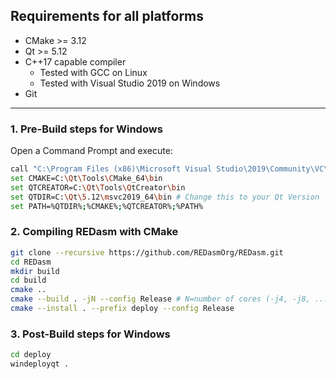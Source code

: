 ## Requirements for all platforms
* CMake >= 3.12
* Qt >= 5.12
* C++17 capable compiler
  * Tested with GCC on Linux
  * Tested with Visual Studio 2019 on Windows
* Git
****
### 1. Pre-Build steps for Windows
Open a Command Prompt and execute:
```bash
call "C:\Program Files (x86)\Microsoft Visual Studio\2019\Community\VC\Auxiliary\Build\vcvars64.bat"
set CMAKE=C:\Qt\Tools\CMake_64\bin
set QTCREATOR=C:\Qt\Tools\QtCreator\bin
set QTDIR=C:\Qt\5.12\msvc2019_64\bin # Change this to your Qt Version
set PATH=%QTDIR%;%CMAKE%;%QTCREATOR%;%PATH%
```

### 2. Compiling REDasm with CMake

```bash
git clone --recursive https://github.com/REDasmOrg/REDasm.git
cd REDasm
mkdir build
cd build
cmake ..
cmake --build . -jN --config Release # N=number of cores (-j4, -j8, ...)
cmake --install . --prefix deploy --config Release
```

### 3. Post-Build steps for Windows
```bash
cd deploy
windeployqt .
```
